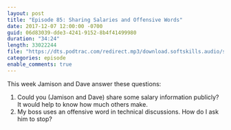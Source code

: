 ```yaml
---
layout: post
title: "Episode 85: Sharing Salaries and Offensive Words"
date: 2017-12-07 12:00:00 -0700
guid: 06d83039-dde3-4241-9152-8b4f41499980
duration: "34:24"
length: 33022244
file: "https://dts.podtrac.com/redirect.mp3/download.softskills.audio/sse-086.mp3"
categories: episode
enable_comments: true
---
```


This week Jamison and Dave answer these questions:

1. Could you (Jamison and Dave) share some salary information publicly? It would help to know how much others make.
2. My boss uses an offensive word in technical discussions. How do I ask him to stop?

